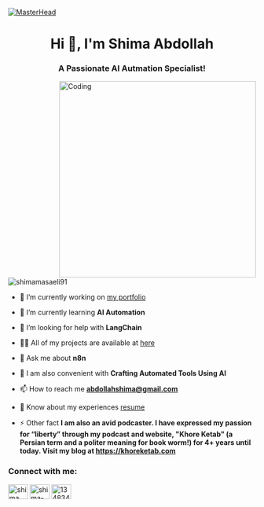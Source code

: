 [![MasterHead](https://repository-images.githubusercontent.com/588181932/e36ec678-7984-4cdd-8e4c-a3932772ff8e)](https://rishnavchanda.io)
<h1 align="center">Hi 👋, I'm Shima Abdollah</h1>
<h3 align="center">A Passionate AI Autmation Specialist!</h3>
<img align="right" alt= "Coding" width= "400" src= "https://media.tenor.com/S59bPkT0pqcAAAAC/programming.gif">

<p align="left"> <img src="https://komarev.com/ghpvc/?username=shimamasaeli91&label=Profile%20views&color=0e75b6&style=flat" alt="shimamasaeli91" /> </p>

- 🔭 I’m currently working on [my portfolio](https://shimamasaeli91.github.io/CV-Site/)

- 🌱 I’m currently learning **AI Automation**
   
- 🤝 I’m looking for help with **LangChain**
 
- 👨‍💻 All of my projects are available at [here](https://shimamasaeli91.github.io/public/)

- 💬 Ask me about **n8n**
  
- 💬 I am also convenient with **Crafting Automated Tools Using AI**

- 📫 How to reach me **abdollahshima@gmail.com**

- 📄 Know about my experiences [resume](https://drive.google.com/file/d/15Ajr3hqxKm4CUUsRhAR3Ud_XKLEYxCTo/view?usp=drive_link)

- ⚡ Other fact **I am also an avid podcaster. I have expressed my passion for “liberty” through my podcast and website, "Khore Ketab" (a Persian term and a politer meaning for book worm!) for 4+ years until today. Visit my blog at https://khoreketab.com**

<h3 align="left">Connect with me:</h3>
<p align="left">
<a href="https://codepen.io/shima masaeli" target="blank"><img align="center" src="https://raw.githubusercontent.com/rahuldkjain/github-profile-readme-generator/master/src/images/icons/Social/codepen.svg" alt="shima masaeli" height="30" width="40" /></a>
<a href="https://linkedin.com/in/shima-masaeli" target="blank"><img align="center" src="https://raw.githubusercontent.com/rahuldkjain/github-profile-readme-generator/master/src/images/icons/Social/linked-in-alt.svg" alt="shima-masaeli-a66b1313b" height="30" width="40" /></a>
<a href="https://stackoverflow.com/users/13483414" target="blank"><img align="center" src="https://raw.githubusercontent.com/rahuldkjain/github-profile-readme-generator/master/src/images/icons/Social/stack-overflow.svg" alt="13483414" height="30" width="40" /></a>
</p>
